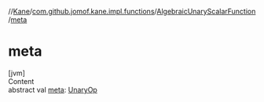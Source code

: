 //[Kane](../../index.md)/[com.github.jomof.kane.impl.functions](../index.md)/[AlgebraicUnaryScalarFunction](index.md)/[meta](meta.md)



# meta  
[jvm]  
Content  
abstract val [meta](meta.md): [UnaryOp](../../com.github.jomof.kane.impl/-unary-op/index.md)  



